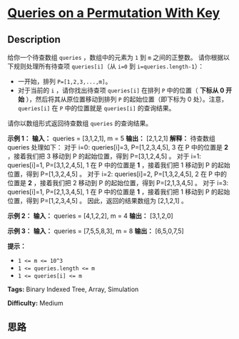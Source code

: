 # [Queries on a Permutation With Key][title]

## Description

给你一个待查数组 `queries` ，数组中的元素为 `1` 到 `m` 之间的正整数。 请你根据以下规则处理所有待查项 `queries[i]`（从
`i=0` 到 `i=queries.length-1`）：

  * 一开始，排列 `P=[1,2,3,...,m]`。
  * 对于当前的 `i` ，请你找出待查项 `queries[i]` 在排列 `P` 中的位置（ **下标从 0 开始** ），然后将其从原位置移动到排列 `P` 的起始位置（即下标为 0 处）。注意， `queries[i]` 在 `P` 中的位置就是 `queries[i]` 的查询结果。

请你以数组形式返回待查数组  `queries` 的查询结果。



**示例 1：**
            **输入：** queries = [3,1,2,1], m = 5    **输出：** [2,1,2,1]     **解释：** 待查数组 queries 处理如下：    对于 i=0: queries[i]=3, P=[1,2,3,4,5], 3 在 P 中的位置是 **2** ，接着我们把 3 移动到 P 的起始位置，得到 P=[3,1,2,4,5] 。    对于 i=1: queries[i]=1, P=[3,1,2,4,5], 1 在 P 中的位置是 **1** ，接着我们把 1 移动到 P 的起始位置，得到 P=[1,3,2,4,5] 。     对于 i=2: queries[i]=2, P=[1,3,2,4,5], 2 在 P 中的位置是 **2** ，接着我们把 2 移动到 P 的起始位置，得到 P=[2,1,3,4,5] 。    对于 i=3: queries[i]=1, P=[2,1,3,4,5], 1 在 P 中的位置是 **1** ，接着我们把 1 移动到 P 的起始位置，得到 P=[1,2,3,4,5] 。     因此，返回的结果数组为 [2,1,2,1] 。      

**示例 2：**
            **输入：** queries = [4,1,2,2], m = 4    **输出：** [3,1,2,0]    

**示例 3：**
            **输入：** queries = [7,5,5,8,3], m = 8    **输出：** [6,5,0,7,5]    



**提示：**

  * `1 <= m <= 10^3`
  * `1 <= queries.length <= m`
  * `1 <= queries[i] <= m`


**Tags:** Binary Indexed Tree, Array, Simulation

**Difficulty:** Medium

## 思路

[title]: https://leetcode-cn.com/problems/queries-on-a-permutation-with-key
